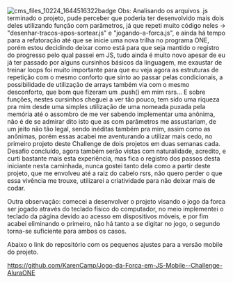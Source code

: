 ![cms_files_10224_1644516322badge](https://user-images.githubusercontent.com/87252551/154146320-7adaedeb-be3a-49bd-8164-6fe6283b9a7b.png)
Obs: Analisando os arquivos .js terminado o projeto, pude perceber que poderia ter desenvolvido mais dois deles utilizando função com parâmetros, já que repeti muito código neles -> "desenhar-tracos-apos-sortear.js" e "jogando-a-forca.js", e ainda há tempo para a refatoração até que se inicie uma nova trilha no programa ONE, porém estou decidindo deixar como está para que seja mantido o registro do progresso pelo qual passei em JS, tudo ainda é muito novo apesar de eu já ter passado por alguns cursinhos básicos da linguagem, me exaustar de treinar loops foi muito importante para que eu veja agora as estruturas de repetição com o mesmo conforto que sinto ao passar pelas condicionais, a possibilidade de utilização de arrays também via com o mesmo desconforto, que bom que fizeram um .push() em mim rsrs... E sobre funções, nestes cursinhos cheguei a ver tão pouco, tem sido uma riqueza pra mim desde uma simples utilização de uma nomeada puxada pela memória até o assombro de me ver sabendo implementar uma anônima, não é de se admirar dito isto que as com parâmetros me assustariam, de um jeito não tão legal, sendo inéditas também pra mim, assim como as anônimas, porém essas acabei me aventurando a utilizar mais cedo, no primeiro projeto deste Challenge de dois projetos em duas semanas cada. Desafio concluído, agora também serão vistas com naturalidade, acredito, e curti bastante mais esta experiência, mas fica o registro dos passos desta iniciante nesta caminhada, nunca gostei tanto dela como a partir deste projeto, que me envolveu até a raiz do cabelo rsrs, não quero perder o que essa vivência me trouxe, utilizarei a criatividade para não deixar mais de codar.

Outra observação: comecei a desenvolver o projeto visando o jogo da forca ser jogado através do teclado físico do computador, no meio implementei o teclado da página devido ao acesso em dispositivos móveis, e por fim acabei eliminando o primeiro, não há tanto a se digitar no jogo, o segundo torna-se suficiente para ambos os casos.

Abaixo o link do repositório com os pequenos ajustes para a versão mobile do projeto.

https://github.com/KarenCamp/Jogo-da-Forca-em-JS-Mobile--Challenge-AluraONE

